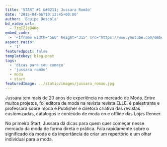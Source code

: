 ```yaml
---
title: 'START #1 &#8211; Jussara Romão'
date: '2015-04-06T10:13:45+00:00'
author: 'Equipe Descola'
bd_video_url:
  - 7zqIZJzB4Ko
embed_code:
  - '<iframe width="560" height="315" src="https://www.youtube.com/embed/7zqIZJzB4Ko" frameborder="0" allowfullscreen></iframe>'
aspect_ratio:
  - '1'
featuredpost: false
templatekey: blog-post
tags:
  - 'dicas para seu começo'
  - 'jussara romão'
  - moda
  - start
featuredImage: ../static/images/jussara_romao.jpg
---
```


<span class="s1">Jussara tem mais de 20 anos de experiência no mercado de Moda. Entre muitos projetos, foi editora de moda na revista revista ELLE, é palestrante e professora sobre moda e Publisher e diretora criativa das revistas customizadas, catálogos e conteúdo de moda on e offline das Lojas Renner.</span>

<span class="s1">No primeiro Start, Jussara dá dicas para quem quer começar nesse mercado da moda de forma direta e prática. Fala rapidamente sobre o significado da moda e da importância de criar um repertório e um olhar individual para a moda.</span>
